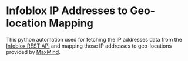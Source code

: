 # Infoblox IP Addresses to Geo-location Mapping
This python automation used for fetching the IP addresses data from the [Infoblox REST API](https://www.infoblox.com/) and mapping those IP addresses to geo-locations provided by [MaxMind](https://www.infoblox.com/). 
